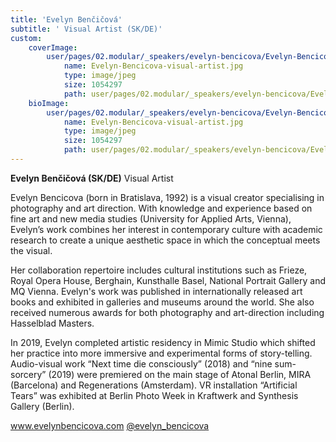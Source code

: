 ```yaml
---
title: 'Evelyn Benčičová'
subtitle: ' Visual Artist (SK/DE)'
custom:
    coverImage:
        user/pages/02.modular/_speakers/evelyn-bencicova/Evelyn-Bencicova-visual-artist.jpg:
            name: Evelyn-Bencicova-visual-artist.jpg
            type: image/jpeg
            size: 1054297
            path: user/pages/02.modular/_speakers/evelyn-bencicova/Evelyn-Bencicova-visual-artist.jpg
    bioImage:
        user/pages/02.modular/_speakers/evelyn-bencicova/Evelyn-Bencicova-visual-artist.jpg:
            name: Evelyn-Bencicova-visual-artist.jpg
            type: image/jpeg
            size: 1054297
            path: user/pages/02.modular/_speakers/evelyn-bencicova/Evelyn-Bencicova-visual-artist.jpg
---
```


**Evelyn Benčičová (SK/DE)**
Visual Artist          

Evelyn Bencicova (born in Bratislava, 1992) is a visual creator specialising in photography and art direction. With knowledge and experience based on fine art and new media studies (University for Applied Arts, Vienna), Evelyn’s work combines her interest in contemporary culture with academic research to create a unique aesthetic space in which the conceptual meets the visual.

Her collaboration repertoire includes cultural institutions such as Frieze, Royal Opera House, Berghain, Kunsthalle Basel, National Portrait Gallery and MQ Vienna. Evelyn's work was published in internationally released art books and exhibited in galleries and museums around the world. She also received numerous awards for both photography and art-direction including Hasselblad Masters.

In 2019, Evelyn completed artistic residency in Mimic Studio which shifted her practice into more immersive and experimental forms of story-telling. Audio-visual work “Next time die consciously” (2018) and “nine sum-sorcery” (2019) were premiered on the main stage of Atonal Berlin, MIRA (Barcelona) and Regenerations (Amsterdam). VR installation “Artificial Tears” was exhibited at Berlin Photo Week in Kraftwerk and Synthesis Gallery (Berlin).


www.evelynbencicova.com
[@evelyn_bencicova](https://www.instagram.com/evelyn_bencicova/?hl=en)
